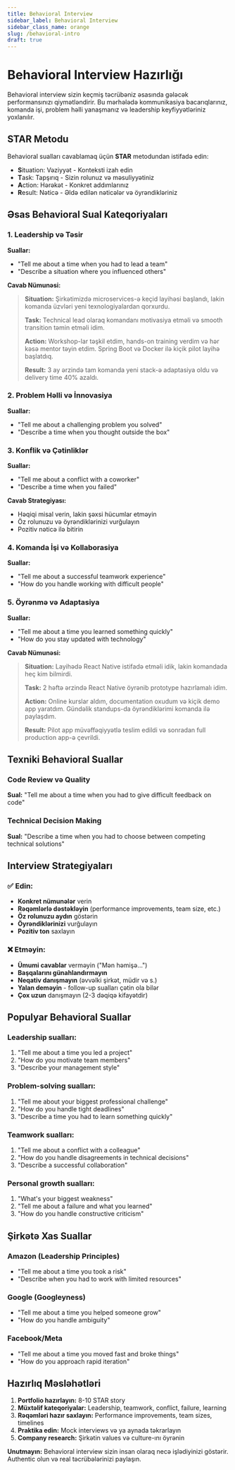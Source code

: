 ```yaml
---
title: Behavioral Interview
sidebar_label: Behavioral Interview
sidebar_class_name: orange
slug: /behavioral-intro
draft: true
---
```


# Behavioral Interview Hazırlığı

Behavioral interview sizin keçmiş təcrübəniz əsasında gələcək performansınızı qiymətləndirir. Bu mərhələdə kommunikasiya bacarıqlarınız, komanda işi, problem həlli yanaşmanız və leadership keyfiyyətləriniz yoxlanılır.

## STAR Metodu

Behavioral sualları cavablamaq üçün **STAR** metodundan istifadə edin:

- **S**ituation: Vəziyyət - Konteksti izah edin
- **T**ask: Tapşırıq - Sizin rolunuz və məsuliyyətiniz
- **A**ction: Hərəkət - Konkret addımlarınız
- **R**esult: Nəticə - Əldə edilən nəticələr və öyrəndikləriniz

## Əsas Behavioral Sual Kateqoriyaları

### 1. Leadership və Təsir
**Suallar:**
- "Tell me about a time when you had to lead a team"
- "Describe a situation where you influenced others"

**Cavab Nümunəsi:**
> **Situation:** Şirkətimizdə microservices-ə keçid layihəsi başlandı, lakin komanda üzvləri yeni texnologiyalardan qorxurdu.
> 
> **Task:** Technical lead olaraq komandanı motivasiya etməli və smooth transition təmin etməli idim.
> 
> **Action:** Workshop-lar təşkil etdim, hands-on training verdim və hər kəsə mentor təyin etdim. Spring Boot və Docker ilə kiçik pilot layihə başlatdıq.
> 
> **Result:** 3 ay ərzində tam komanda yeni stack-ə adaptasiya oldu və delivery time 40% azaldı.

### 2. Problem Həlli və İnnovasiya
**Suallar:**
- "Tell me about a challenging problem you solved"
- "Describe a time when you thought outside the box"

### 3. Konflik və Çətinliklər
**Suallar:**
- "Tell me about a conflict with a coworker"
- "Describe a time when you failed"

**Cavab Strategiyası:**
- Həqiqi misal verin, lakin şəxsi hücumlar etməyin
- Öz rolunuzu və öyrəndiklərinizi vurğulayın
- Pozitiv nəticə ilə bitirin

### 4. Komanda İşi və Kollaborasiya
**Suallar:**
- "Tell me about a successful teamwork experience"
- "How do you handle working with difficult people"

### 5. Öyrənmə və Adaptasiya
**Suallar:**
- "Tell me about a time you learned something quickly"
- "How do you stay updated with technology"

**Cavab Nümunəsi:**
> **Situation:** Layihədə React Native istifadə etməli idik, lakin komandada heç kim bilmirdi.
> 
> **Task:** 2 həftə ərzində React Native öyrənib prototype hazırlamalı idim.
> 
> **Action:** Online kurslar aldım, documentation oxudum və kiçik demo app yaratdım. Gündəlik standups-da öyrəndiklərimi komanda ilə paylaşdım.
> 
> **Result:** Pilot app müvəffəqiyyətlə teslim edildi və sonradan full production app-ə çevrildi.

## Texniki Behavioral Suallar

### Code Review və Quality
**Sual:** "Tell me about a time when you had to give difficult feedback on code"

### Technical Decision Making
**Sual:** "Describe a time when you had to choose between competing technical solutions"

## Interview Strategiyaları

### ✅ Edin:
- **Konkret nümunələr** verin
- **Rəqəmlərlə dəstəkləyin** (performance improvements, team size, etc.)
- **Öz rolunuzu aydın** göstərin
- **Öyrəndiklərinizi** vurğulayın
- **Pozitiv ton** saxlayın

### ❌ Etməyin:
- **Ümumi cavablar** verməyin ("Mən həmişə...")
- **Başqalarını günahlandırmayın**
- **Neqativ danışmayın** (əvvəlki şirkət, müdir və s.)
- **Yalan deməyin** - follow-up sualları çətin ola bilər
- **Çox uzun** danışmayın (2-3 dəqiqə kifayətdir)

## Populyar Behavioral Suallar

### Leadership sualları:
1. "Tell me about a time you led a project"
2. "How do you motivate team members"
3. "Describe your management style"

### Problem-solving sualları:
1. "Tell me about your biggest professional challenge"
2. "How do you handle tight deadlines"
3. "Describe a time you had to learn something quickly"

### Teamwork sualları:
1. "Tell me about a conflict with a colleague"
2. "How do you handle disagreements in technical decisions"
3. "Describe a successful collaboration"

### Personal growth sualları:
1. "What's your biggest weakness"
2. "Tell me about a failure and what you learned"
3. "How do you handle constructive criticism"

## Şirkətə Xas Suallar

### Amazon (Leadership Principles)
- "Tell me about a time you took a risk"
- "Describe when you had to work with limited resources"

### Google (Googleyness)
- "Tell me about a time you helped someone grow"
- "How do you handle ambiguity"

### Facebook/Meta
- "Tell me about a time you moved fast and broke things"
- "How do you approach rapid iteration"

## Hazırlıq Məsləhətləri

1. **Portfolio hazırlayın:** 8-10 STAR story
2. **Müxtəlif kateqoriyalar:** Leadership, teamwork, conflict, failure, learning
3. **Rəqəmləri hazır saxlayın:** Performance improvements, team sizes, timelines
4. **Praktika edin:** Mock interviews və ya aynada təkrarlayın
5. **Company research:** Şirkətin values və culture-ını öyrənin

**Unutmayın:** Behavioral interview sizin insan olaraq necə işlədiyinizi göstərir. Authentic olun və real təcrübələrinizi paylaşın.